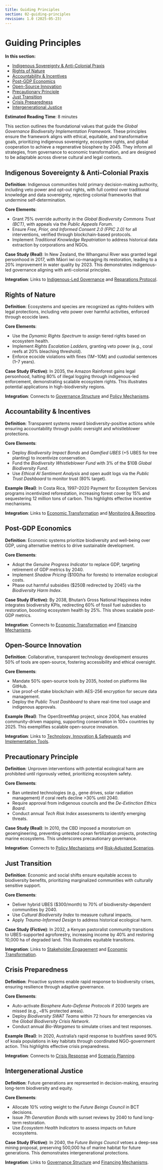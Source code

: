 ```yaml
---
title: Guiding Principles
section: 02-guiding-principles
revision: 1.0 (2025-05-23)
---
```


# Guiding Principles

**In this section:**
- [Indigenous Sovereignty & Anti-Colonial Praxis](#indigenous-sovereignty-anti-colonial-praxis)
- [Rights of Nature](#rights-of-nature)
- [Accountability & Incentives](#accountability-incentives)
- [Post-GDP Economics](#post-gdp-economics)
- [Open-Source Innovation](#open-source-innovation)
- [Precautionary Principle](#precautionary-principle)
- [Just Transition](#just-transition)
- [Crisis Preparedness](#crisis-preparedness)
- [Intergenerational Justice](#intergenerational-justice)

**Estimated Reading Time**: 8 minutes

This section outlines the foundational values that guide the *Global Governance Biodiversity Implementation Framework*. These principles ensure the framework aligns with ethical, equitable, and transformative goals, prioritizing indigenous sovereignty, ecosystem rights, and global cooperation to achieve a regenerative biosphere by 2045. They inform all strategies, from governance to economic transformation, and are designed to be adaptable across diverse cultural and legal contexts.

## <a id="indigenous-sovereignty-anti-colonial-praxis"></a>Indigenous Sovereignty & Anti-Colonial Praxis

**Definition**: Indigenous communities hold primary decision-making authority, including veto power and opt-out rights, with full control over traditional knowledge and data sovereignty, rejecting colonial frameworks that undermine self-determination.

**Core Elements**:
- Grant 75% override authority in the *Global Biodiversity Commons Trust (BCT)*, with appeals via the *Public Appeals Forum*.
- Ensure *Free, Prior, and Informed Consent 2.0 (FPIC 2.0)* for all interventions, verified through blockchain-based protocols.
- Implement *Traditional Knowledge Repatriation* to address historical data extraction by corporations and NGOs.

**Case Study (Real)**: In New Zealand, the Whanganui River was granted legal personhood in 2017, with Māori iwi co-managing its restoration, leading to a 20% improvement in water quality by 2023. This demonstrates indigenous-led governance aligning with anti-colonial principles.

**Integration**: Links to [Indigenous-Led Governance](/frameworks/biodiversity/implementation/governance#indigenous-led-governance) and [Reparations Protocol](/frameworks/biodiversity/reparations).

## <a id="rights-of-nature"></a>Rights of Nature

**Definition**: Ecosystems and species are recognized as rights-holders with legal protections, including veto power over harmful activities, enforced through ecocide laws.

**Core Elements**:
- Use the *Dynamic Rights Spectrum* to assign tiered rights based on ecosystem health.
- Implement *Rights Escalation Ladders*, granting veto power (e.g., coral reefs at 20% bleaching threshold).
- Enforce ecocide violations with fines ($1M-$10M) and custodial sentences (1–7 years).

**Case Study (Fictive)**: In 2035, the Amazon Rainforest gains legal personhood, halting 80% of illegal logging through indigenous-led enforcement, demonstrating scalable ecosystem rights. This illustrates potential applications in high-biodiversity regions.

**Integration**: Connects to [Governance Structure](/frameworks/biodiversity/implementation/governance) and [Policy Mechanisms](/frameworks/biodiversity/implementation/policy-mechanisms).

## <a id="accountability-incentives"></a>Accountability & Incentives

**Definition**: Transparent systems reward biodiversity-positive actions while ensuring accountability through public oversight and whistleblower protections.

**Core Elements**:
- Deploy *Biodiversity Impact Bonds* and *Gamified UBES* (+5 UBES for tree planting) to incentivize conservation.
- Fund the *Biodiversity Whistleblower Fund* with 3% of the $10B *Global Biodiversity Fund*.
- Use *Ethical AI Sentiment Analysis* and open audit logs via the *Public Trust Dashboard* to monitor trust (80% target).

**Example (Real)**: In Costa Rica, 1997–2020 Payment for Ecosystem Services programs incentivized reforestation, increasing forest cover by 15% and sequestering 12 million tons of carbon. This highlights effective incentive mechanisms.

**Integration**: Links to [Economic Transformation](/frameworks/biodiversity/implementation/economic-transformation) and [Monitoring & Reporting](/frameworks/biodiversity/implementation/monitoring).

## <a id="post-gdp-economics"></a>Post-GDP Economics

**Definition**: Economic systems prioritize biodiversity and well-being over GDP, using alternative metrics to drive sustainable development.

**Core Elements**:
- Adopt the *Genuine Progress Indicator* to replace GDP, targeting retirement of GDP metrics by 2040.
- Implement *Shadow Pricing* ($100/ha for forests) to internalize ecological costs.
- Phase out harmful subsidies ($250B redirected by 2045) via the *Biodiversity Harm Index*.

**Case Study (Fictive)**: By 2038, Bhutan’s Gross National Happiness index integrates biodiversity KPIs, redirecting 60% of fossil fuel subsidies to restoration, boosting ecosystem health by 25%. This shows scalable post-GDP metrics.

**Integration**: Connects to [Economic Transformation](/frameworks/biodiversity/implementation/economic-transformation) and [Financing Mechanisms](/frameworks/biodiversity/implementation/financing).

## <a id="open-source-innovation"></a>Open-Source Innovation

**Definition**: Collaborative, transparent technology development ensures 50% of tools are open-source, fostering accessibility and ethical oversight.

**Core Elements**:
- Mandate 50% open-source tools by 2035, hosted on platforms like GitHub.
- Use proof-of-stake blockchain with AES-256 encryption for secure data management.
- Deploy the *Public Trust Dashboard* to share real-time tool usage and indigenous approvals.

**Example (Real)**: The OpenStreetMap project, since 2004, has enabled community-driven mapping, supporting conservation in 100+ countries by 2025. This exemplifies scalable open-source innovation.

**Integration**: Links to [Technology, Innovation & Safeguards](/frameworks/biodiversity/implementation/technology) and [Implementation Tools](/frameworks/biodiversity/tools).

## <a id="precautionary-principle"></a>Precautionary Principle

**Definition**: Unproven interventions with potential ecological harm are prohibited until rigorously vetted, prioritizing ecosystem safety.

**Core Elements**:
- Ban untested technologies (e.g., gene drives, solar radiation management) if coral reefs decline >30% until 2040.
- Require approval from indigenous councils and the *De-Extinction Ethics Board*.
- Conduct annual *Tech Risk Index* assessments to identify emerging threats.

**Case Study (Real)**: In 2010, the CBD imposed a moratorium on geoengineering, preventing untested ocean fertilization projects, protecting marine ecosystems. This underscores precautionary governance.

**Integration**: Connects to [Policy Mechanisms](/frameworks/biodiversity/implementation/policy-mechanisms) and [Risk-Adjusted Scenarios](/frameworks/biodiversity/implementation/roadmap#risk-adjusted-scenarios).

## <a id="just-transition"></a>Just Transition

**Definition**: Economic and social shifts ensure equitable access to biodiversity benefits, prioritizing marginalized communities with culturally sensitive support.

**Core Elements**:
- Deliver hybrid UBES ($300/month) to 70% of biodiversity-dependent communities by 2040.
- Use *Cultural Biodiversity Index* to measure cultural impacts.
- Apply *Trauma-Informed Design* to address historical ecological harm.

**Case Study (Fictive)**: In 2032, a Kenyan pastoralist community transitions to UBES-supported agroforestry, increasing income by 40% and restoring 10,000 ha of degraded land. This illustrates equitable transitions.

**Integration**: Links to [Stakeholder Engagement](/frameworks/biodiversity/implementation/stakeholder-engagement) and [Economic Transformation](/frameworks/biodiversity/implementation/economic-transformation).

## <a id="crisis-preparedness"></a>Crisis Preparedness

**Definition**: Proactive systems enable rapid response to biodiversity crises, ensuring resilience through adaptive governance.

**Core Elements**:
- Auto-activate *Biosphere Auto-Defense Protocols* if 2030 targets are missed (e.g., `<`8% protected areas).
- Deploy *Biodiversity SWAT Teams* within 72 hours for emergencies via the *Global Biodiversity Crisis Network*.
- Conduct annual *Bio-Wargames* to simulate crises and test responses.

**Example (Real)**: In 2020, Australia’s rapid response to bushfires saved 90% of koala populations in key habitats through coordinated NGO-government action. This highlights effective crisis preparedness.

**Integration**: Connects to [Crisis Response](/frameworks/biodiversity/implementation/policy-mechanisms#crisis-response) and [Scenario Planning](/frameworks/biodiversity/appendices/scenario-planning).

## <a id="intergenerational-justice"></a>Intergenerational Justice

**Definition**: Future generations are represented in decision-making, ensuring long-term biodiversity and equity.

**Core Elements**:
- Allocate 10% voting weight to the *Future Beings Council* in BCT decisions.
- Issue *7th Generation Bonds* with sunset reviews by 2040 to fund long-term restoration.
- Use *Ecosystem Health Indicators* to assess impacts on future ecosystems.

**Case Study (Fictive)**: In 2040, the *Future Beings Council* vetoes a deep-sea mining proposal, preserving 500,000 ha of marine habitat for future generations. This demonstrates intergenerational protections.

**Integration**: Links to [Governance Structure](/frameworks/biodiversity/implementation/governance) and [Financing Mechanisms](/frameworks/biodiversity/implementation/financing).
